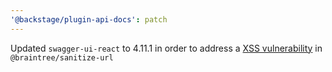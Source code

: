 ```yaml
---
'@backstage/plugin-api-docs': patch
---
```


Updated `swagger-ui-react` to 4.11.1 in order to address a [XSS 
vulnerability](https://github.com/advisories/GHSA-hqq7-2q2v-82xq) in `@braintree/sanitize-url`
